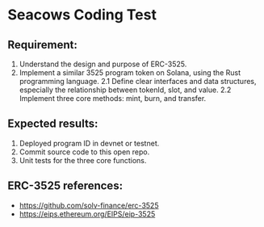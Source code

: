 # Seacows Coding Test

## Requirement: 
1. Understand the design and purpose of ERC-3525.
2. Implement a similar 3525 program token on Solana, using the Rust programming language.
  2.1 Define clear interfaces and data structures, especially the relationship between tokenId, slot, and value.
  2.2 Implement three core methods: mint, burn, and transfer.

## Expected results:
1. Deployed program ID in devnet or testnet.
2. Commit source code to this open repo.
3. Unit tests for the three core functions.

## ERC-3525 references:
- https://github.com/solv-finance/erc-3525
- https://eips.ethereum.org/EIPS/eip-3525
